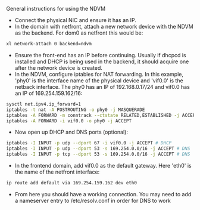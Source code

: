 General instructions for using the NDVM

* Connect the physical NIC and ensure it has an IP.
* In the domain with netfront, attach a new network device
  with the NDVM as the backend. For dom0 as netfront this would be:

```bash
xl network-attach 0 backend=ndvm
```

* Ensure the front-end has an IP before continuing. Usually if dhcpcd is
  installed and DHCP is being used in the backend, it should acquire one
  after the network device is created.
* In the NDVM, configure iptables for NAT forwarding. In this example,
  'phy0' is the interface name of the physical device and 'vif0.0' is the
  netback interface. The phy0 has an IP of 192.168.0.17/24 and vif0.0 has an
  IP of 169.254.159.162/16:

```bash
sysctl net.ipv4.ip_forward=1
iptables -t nat -A POSTROUTING -o phy0 -j MASQUERADE
iptables -A FORWARD -m conntrack --ctstate RELATED,ESTABLISHED -j ACCEPT
iptables -A FORWARD -i vif0.0 -o phy0 -j ACCEPT
```

* Now open up DHCP and DNS ports (optional):

```bash
iptables -I INPUT -p udp --dport 67 -i vif0.0 -j ACCEPT # DHCP
iptables -I INPUT -p udp --dport 53 -s 169.254.0.0/16 -j ACCEPT # DNS
iptables -I INPUT -p tcp --dport 53 -s 169.254.0.0/16 -j ACCEPT # DNS
```

* In the frontend domain, add vif0.0 as the default gateway. Here 'eth0' is
  the name of the netfront interface:

```bash
ip route add default via 169.254.159.162 dev eth0
```

* From here you should have a working connection. You may need to add a
  nameserver entry to /etc/resolv.conf in order for DNS to work
